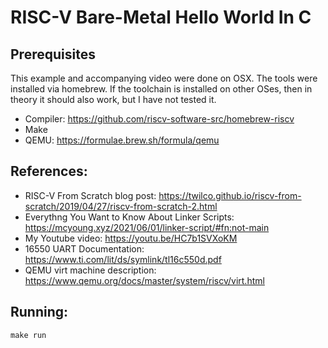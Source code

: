 # RISC-V Bare-Metal Hello World In C

## Prerequisites
This example and accompanying video were done on OSX. The tools were installed via homebrew. If the toolchain is installed on other OSes, then in theory it should also work, but I have not tested it.
- Compiler: https://github.com/riscv-software-src/homebrew-riscv
- Make
- QEMU: https://formulae.brew.sh/formula/qemu

## References:
- RISC-V From Scratch blog post: https://twilco.github.io/riscv-from-scratch/2019/04/27/riscv-from-scratch-2.html
- Everythng You Want to Know About Linker Scripts: https://mcyoung.xyz/2021/06/01/linker-script/#fn:not-main
- My Youtube video: https://youtu.be/HC7b1SVXoKM
- 16550 UART Documentation: https://www.ti.com/lit/ds/symlink/tl16c550d.pdf
- QEMU virt machine description: https://www.qemu.org/docs/master/system/riscv/virt.html

## Running:
`make run`